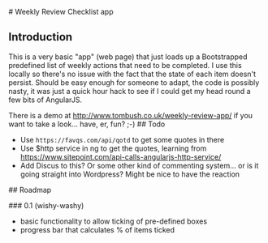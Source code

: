 # Weekly Review Checklist app

## Introduction

This is a very basic "app" (web page) that just loads up a Bootstrapped predefined list of weekly actions that need to be completed. I use this locally so there's no issue with the fact that the state of each item doesn't persist. Should be easy enough for someone to adapt, the code is possibly nasty, it was just a quick hour hack to see if I could get my head round a few bits of AngularJS.

There is a demo at http://www.tombush.co.uk/weekly-review-app/ if you want to take a look... have, er, fun? ;-)
## Todo

  * Use ``https://favqs.com/api/qotd`` to get some quotes in there
  * Use $http service in ng to get the quotes, learning from https://www.sitepoint.com/api-calls-angularjs-http-service/
  * Add Discus to this? Or some other kind of commenting system... or is it going straight into Wordpress? Might be nice to have the reaction

## Roadmap

### 0.1 (wishy-washy)

  * basic functionality to allow ticking of pre-defined boxes
  * progress bar that calculates % of items ticked
